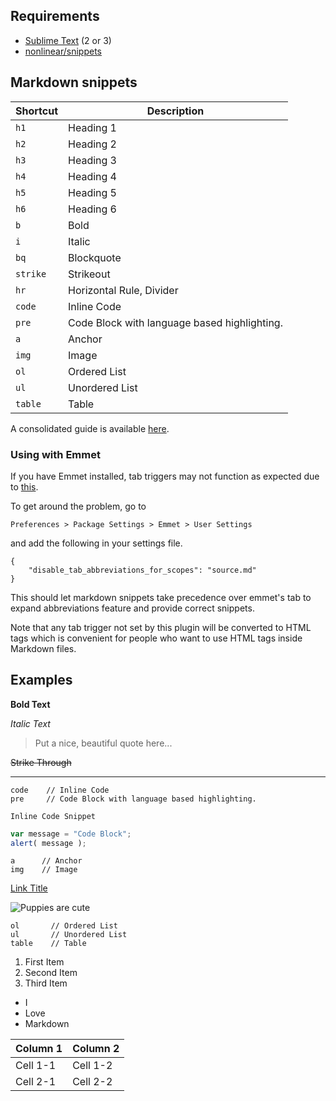## Requirements
- [Sublime Text](http://www.sublimetext.com) (2 or 3)
- [nonlinear/snippets](https://github.com/nonlinear/snippets/)

## Markdown snippets

|Shortcut|Description|
|---|---|
|`h1`|Heading 1|
|`h2`|Heading 2|
|`h3`|Heading 3|
|`h4`|Heading 4|
|`h5`|Heading 5|
|`h6`|Heading 6|
|`b`|Bold|
|`i`|Italic|
|`bq`|Blockquote|
|`strike`|Strikeout|
|`hr`|Horizontal Rule, Divider|
|`code`|Inline Code|
|`pre`|Code Block with language based highlighting.|
|`a`|Anchor|
|`img`|Image|
|`ol`|Ordered List|
|`ul`|Unordered List|
|`table`|Table|

A consolidated guide is available [here](http://praveenpuglia.github.io/github_markdown_snippets).

### Using with Emmet

If you have Emmet installed, tab triggers may not function as expected due to [this](https://github.com/sergeche/emmet-sublime#tab-key-handler).

To get around the problem, go to
```
Preferences > Package Settings > Emmet > User Settings
```
and add the following in your settings file.

```
{
    "disable_tab_abbreviations_for_scopes": "source.md"
}
```

This should let markdown snippets take precedence over emmet's tab to expand abbreviations feature and provide correct snippets.

Note that any tab trigger not set by this plugin will be converted to HTML tags which is convenient for people
who want to use HTML tags inside Markdown files.

##  Examples

**Bold Text**

*Italic Text*

> Put a nice, beautiful
> quote here...

~~Strike Through~~

---

```
code    // Inline Code
pre     // Code Block with language based highlighting.
```
`Inline Code Snippet`

```javascript
var message = "Code Block";
alert( message );
```

```
a      // Anchor
img    // Image
```
[Link Title](Link)

![Puppies are cute](https://c1.staticflickr.com/5/4112/5170590074_714d36db83_b.jpg)

```
ol       // Ordered List
ul       // Unordered List
table    // Table
```

1. First Item
2. Second Item
3. Third Item


- I
- Love
- Markdown

| Column 1 | Column 2 |
| ------------- | ------------- |
| Cell 1-1 | Cell 1-2 |
| Cell 2-1 | Cell 2-2 |